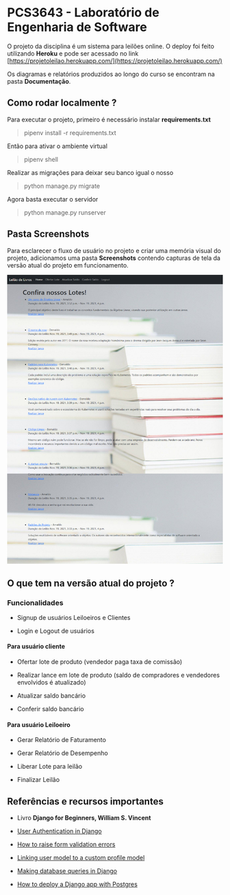 # PCS3643 - Laboratório de Engenharia de Software

O projeto da disciplina é um sistema para leilões online. O deploy foi feito utilizando **Heroku** e pode ser acessado no link [https://projetoleilao.herokuapp.com/](https://projetoleilao.herokuapp.com/)

Os diagramas e relatórios produzidos ao longo do curso se encontram na pasta **Documentação**.

## Como rodar localmente ?

Para executar o projeto, primeiro é necessário instalar **requirements.txt**

> pipenv install -r requirements.txt

Então para ativar o ambiente virtual

> pipenv shell

Realizar as migrações para deixar seu banco igual o nosso

> python manage.py migrate

Agora basta executar o servidor

> python manage.py runserver

## Pasta Screenshots

Para esclarecer o fluxo de usuário no projeto e criar uma memória visual do projeto, adicionamos uma pasta **Screenshots** contendo capturas de tela da versão atual do projeto em funcionamento.

![Homepage](Screenshots/homepage.png)

## O que tem na versão atual do projeto ?

### Funcionalidades

- Signup de usuários Leiloeiros e Clientes

- Login e Logout de usuários

#### Para usuário cliente

- Ofertar lote de produto (vendedor paga taxa de comissão)

- Realizar lance em lote de produto (saldo de compradores e vendedores envolvidos é atualizado) 

- Atualizar saldo bancário

- Conferir saldo bancário

#### Para usuário Leiloeiro

- Gerar Relatório de Faturamento

- Gerar Relatório de Desempenho

- Liberar Lote para leilão

- Finalizar Leilão

## Referências e recursos importantes

- Livro **Django for Beginners, William S. Vincent**

- [User Authentication in Django](https://docs.djangoproject.com/en/3.2/topics/auth/)

- [How to raise form validation errors](https://docs.djangoproject.com/en/dev/topics/forms/modelforms/#overriding-the-clean-method)

- [Linking user model to a custom profile model](https://prog.world/one-to-one-relationship-linking-a-user-model-to-a-custom-profile-model-in-django/)

- [Making database queries in Django](https://docs.djangoproject.com/en/3.2/topics/db/queries/)

- [How to deploy a Django app with Postgres](https://dev.to/giftedstan/heroku-how-to-deploy-a-django-app-with-postgres-in-5-minutes-5lk)
